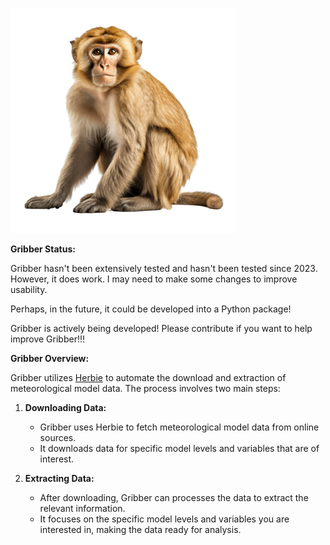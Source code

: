 ![Logo](images/monkey.png)

**Gribber Status:**

Gribber hasn't been extensively tested and hasn't been tested since 2023. However, it does work. I may need to make some changes to improve usability.

Perhaps, in the future, it could be developed into a Python package!

Gribber is actively being developed! Please contribute if you want to help improve Gribber!!!

**Gribber Overview:**

Gribber utilizes [Herbie](https://github.com/blaylockbk/Herbie) to automate the download and extraction of meteorological model data. The process involves two main steps:

1. **Downloading Data:**
   - Gribber uses Herbie to fetch meteorological model data from online sources.
   - It downloads data for specific model levels and variables that are of interest.

2. **Extracting Data:**
   - After downloading, Gribber can processes the data to extract the relevant information.
   - It focuses on the specific model levels and variables you are interested in, making the data ready for analysis.
